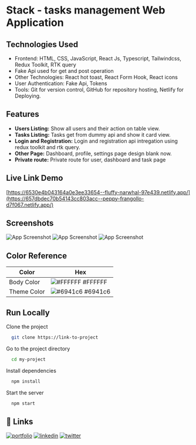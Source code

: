 
# Stack - tasks management Web Application



## Technologies Used
- Frontend: HTML, CSS, JavaScript, React Js, Typescript, Tailwindcss, Redux Toolkit, RTK query
- Fake Api used for get and post operation
- Other Technologies: React hot toast, React Form Hook, React icons
- User Authentication: Fake Api, Tokens
- Tools: Git for version control, GitHub for repository hosting, Netlify for Deploying.


## Features

- **Users Listing:** Show all users and their action on table view.
- **Tasks Listing:** Tasks get from dummy api and show it card view.
- **Login and Registration:** Login and registration api intregation using redux toolkit and rtk query.
- **Other Page:** Dashboard, profile, settings page design blank now.
- **Private route:** Private route for user, dashboard and task page



## Live Link Demo

[https://6530e4b043164a0e3ee33654--fluffy-narwhal-97e439.netlify.app/](https://657dbdec70b54143cc803acc--peppy-frangollo-d7f067.netlify.app/)


## Screenshots
![App Screenshot](https://i.ibb.co/8513c4y/4.png)
![App Screenshot](https://i.ibb.co/hDcmhd4/5.png)
![App Screenshot](https://i.ibb.co/cT9cFq4/6.png)





## Color Reference

| Color             | Hex                                                                |
| ----------------- | ------------------------------------------------------------------ |
| Body Color | ![#FFFFFF](https://via.placeholder.com/10/0a192f?text=+) #FFFFFF |
| Theme Color | ![#6941c6](https://via.placeholder.com/10/f8f8f8?text=+) #6941c6 |


## Run Locally

Clone the project

```bash
  git clone https://link-to-project
```

Go to the project directory

```bash
  cd my-project
```

Install dependencies

```bash
  npm install
```

Start the server

```bash
  npm start
```


## 🔗 Links
[![portfolio](https://img.shields.io/badge/my_portfolio-000?style=for-the-badge&logo=ko-fi&logoColor=white)](https://nextjs-my-portfolio-electra51.vercel.app/)
[![linkedin](https://img.shields.io/badge/linkedin-0A66C2?style=for-the-badge&logo=linkedin&logoColor=white)](https://www.linkedin.com/in/safayet-nur/)
[![twitter](https://img.shields.io/badge/twitter-1DA1F2?style=for-the-badge&logo=twitter&logoColor=white)](https://twitter.com/nur_safaye51)


